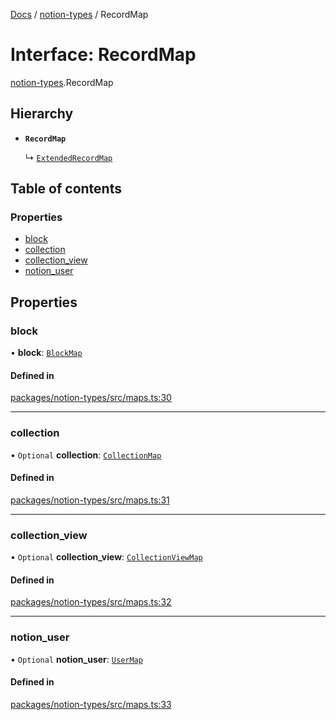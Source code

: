 [Docs](../README.md) / [notion-types](../modules/notion_types.md) / RecordMap

# Interface: RecordMap

[notion-types](../modules/notion_types.md).RecordMap

## Hierarchy

- **`RecordMap`**

  ↳ [`ExtendedRecordMap`](notion_types.ExtendedRecordMap.md)

## Table of contents

### Properties

- [block](notion_types.RecordMap.md#block)
- [collection](notion_types.RecordMap.md#collection)
- [collection\_view](notion_types.RecordMap.md#collection_view)
- [notion\_user](notion_types.RecordMap.md#notion_user)

## Properties

### block

• **block**: [`BlockMap`](../modules/notion_types.md#blockmap)

#### Defined in

[packages/notion-types/src/maps.ts:30](https://github.com/ntcho/react-notion-x/blob/dbcf322/packages/notion-types/src/maps.ts#L30)

___

### collection

• `Optional` **collection**: [`CollectionMap`](../modules/notion_types.md#collectionmap)

#### Defined in

[packages/notion-types/src/maps.ts:31](https://github.com/ntcho/react-notion-x/blob/dbcf322/packages/notion-types/src/maps.ts#L31)

___

### collection\_view

• `Optional` **collection\_view**: [`CollectionViewMap`](../modules/notion_types.md#collectionviewmap)

#### Defined in

[packages/notion-types/src/maps.ts:32](https://github.com/ntcho/react-notion-x/blob/dbcf322/packages/notion-types/src/maps.ts#L32)

___

### notion\_user

• `Optional` **notion\_user**: [`UserMap`](../modules/notion_types.md#usermap)

#### Defined in

[packages/notion-types/src/maps.ts:33](https://github.com/ntcho/react-notion-x/blob/dbcf322/packages/notion-types/src/maps.ts#L33)
